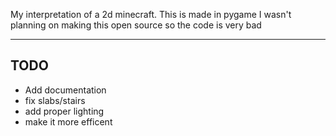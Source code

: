 My interpretation of a 2d minecraft. This is made in pygame
I wasn't planning on making this open source so the code is very bad

---
## TODO
  - Add documentation
  - fix slabs/stairs
  - add proper lighting
  - make it more efficent
